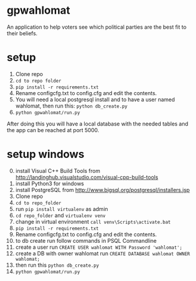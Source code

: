 # gpwahlomat

An application to help voters see which political parties are the best fit to their beliefs.

# setup

1. Clone repo
2. <code>cd to repo folder</code>
3. <code>pip install -r requirements.txt</code>
4. Rename configcfg.txt to config.cfg and edit the contents.
5. You will need a local postgresql install and to have a user named wahlomat, then run this:
<code>python db_create.py</code>
6. <code>python gpwahlomat/run.py</code>

After doing this you will have a local database with the needed tables and the app can be reached at port 5000.

# setup windows
0. install Visual C++ Build Tools from http://landinghub.visualstudio.com/visual-cpp-build-tools
1. install Python3 for windows
2. install PostgreSQL from http://www.bigsql.org/postgresql/installers.jsp
3. Clone repo
4. <code>cd to repo_folder</code>
5. run <code>pip install virtualenv</code> as admin
6. <code>cd repo_folder</code> and <code>virtualenv venv</code>
7. change in virtual environment ```call venv\Scripts\activate.bat```
8. <code>pip install -r requirements.txt</code>
9. Rename configcfg.txt to config.cfg and edit the contents.
10. to db create run follow commands in PSQL Commandline
11. create a user run ```CREATE USER wahlomat WITH Password 'wahlomat';```
12. create a DB with owner wahlomat run ```CREATE DATABASE wahlomat OWNER wahlomat;```
13. then run this <code>python db_create.py</code>
13. <code>python gpwahlomat/run.py</code>
